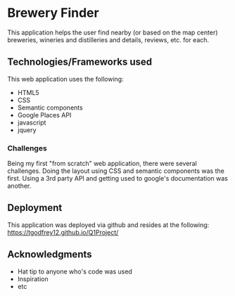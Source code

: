 # Brewery Finder

This application helps the user find nearby (or based on the map center) breweries,
wineries and distilleries and details, reviews, etc. for each.

## Technologies/Frameworks used

This web application uses the following:

* HTML5
* CSS
* Semantic components
* Google Places API
* javascript
* jquery


### Challenges

Being my first "from scratch" web application, there were several challenges.  Doing
the layout using CSS and semantic components was the first.  Using a 3rd party API and
getting used to google's documentation was another.

## Deployment

This application was deployed via github and resides at the following:
https://tgodfrey12.github.io/Q1Project/


## Acknowledgments

* Hat tip to anyone who's code was used
* Inspiration
* etc
